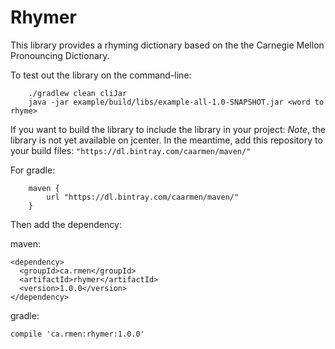 Rhymer
======

This library provides a rhyming dictionary based on the the Carnegie Mellon Pronouncing Dictionary.

To test out the library on the command-line:

```
    ./gradlew clean cliJar
    java -jar example/build/libs/example-all-1.0-SNAPSHOT.jar <word to rhyme>
```

If you want to build the library to include the library in your project:
*Note*, the library is not yet available on jcenter.  In the meantime, add this repository to your build files:
`"https://dl.bintray.com/caarmen/maven/"`

For gradle:

```
    maven {
        url "https://dl.bintray.com/caarmen/maven/"
    }
```

Then add the dependency:

maven:

```
<dependency>
  <groupId>ca.rmen</groupId>
  <artifactId>rhymer</artifactId>
  <version>1.0.0</version>
</dependency>
```

gradle:

```
compile 'ca.rmen:rhymer:1.0.0'
```


